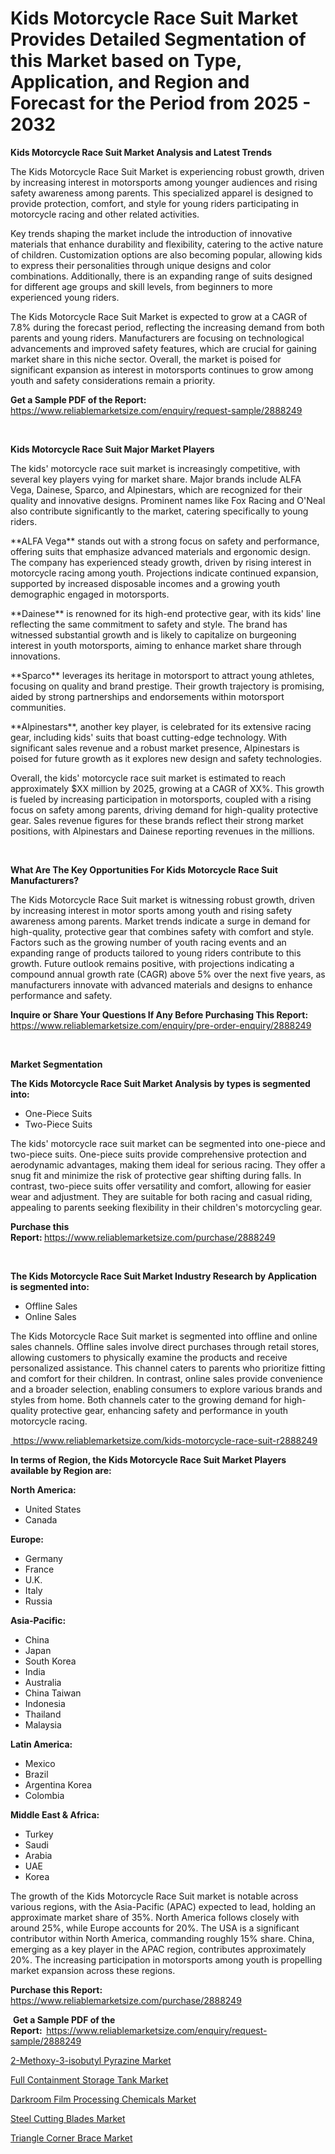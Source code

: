 <p><h1>Kids Motorcycle Race Suit Market Provides Detailed Segmentation of this Market based on Type, Application, and Region and Forecast for the Period from 2025 - 2032</h1></p><p><strong>Kids Motorcycle Race Suit Market Analysis and Latest Trends</strong></p>
<p><p>The Kids Motorcycle Race Suit Market is experiencing robust growth, driven by increasing interest in motorsports among younger audiences and rising safety awareness among parents. This specialized apparel is designed to provide protection, comfort, and style for young riders participating in motorcycle racing and other related activities. </p><p>Key trends shaping the market include the introduction of innovative materials that enhance durability and flexibility, catering to the active nature of children. Customization options are also becoming popular, allowing kids to express their personalities through unique designs and color combinations. Additionally, there is an expanding range of suits designed for different age groups and skill levels, from beginners to more experienced young riders.</p><p>The Kids Motorcycle Race Suit Market is expected to grow at a CAGR of 7.8% during the forecast period, reflecting the increasing demand from both parents and young riders. Manufacturers are focusing on technological advancements and improved safety features, which are crucial for gaining market share in this niche sector. Overall, the market is poised for significant expansion as interest in motorsports continues to grow among youth and safety considerations remain a priority.</p></p>
<p><strong>Get a Sample PDF of the Report:&nbsp;</strong> <a href="https://www.reliablemarketsize.com/enquiry/request-sample/2888249?utm_campaign=1131&utm_medium=2&utm_source=Github&utm_content=ia&utm_term=14032025&utm_id=kids-motorcycle-race-suit">https://www.reliablemarketsize.com/enquiry/request-sample/2888249</a></p>
<p>&nbsp;</p>
<p><strong>Kids Motorcycle Race Suit Major Market Players</strong></p>
<p><p>The kids' motorcycle race suit market is increasingly competitive, with several key players vying for market share. Major brands include ALFA Vega, Dainese, Sparco, and Alpinestars, which are recognized for their quality and innovative designs. Prominent names like Fox Racing and O'Neal also contribute significantly to the market, catering specifically to young riders.</p><p>**ALFA Vega** stands out with a strong focus on safety and performance, offering suits that emphasize advanced materials and ergonomic design. The company has experienced steady growth, driven by rising interest in motorcycle racing among youth. Projections indicate continued expansion, supported by increased disposable incomes and a growing youth demographic engaged in motorsports.</p><p>**Dainese** is renowned for its high-end protective gear, with its kids' line reflecting the same commitment to safety and style. The brand has witnessed substantial growth and is likely to capitalize on burgeoning interest in youth motorsports, aiming to enhance market share through innovations.</p><p>**Sparco** leverages its heritage in motorsport to attract young athletes, focusing on quality and brand prestige. Their growth trajectory is promising, aided by strong partnerships and endorsements within motorsport communities.</p><p>**Alpinestars**, another key player, is celebrated for its extensive racing gear, including kids' suits that boast cutting-edge technology. With significant sales revenue and a robust market presence, Alpinestars is poised for future growth as it explores new design and safety technologies.</p><p>Overall, the kids' motorcycle race suit market is estimated to reach approximately $XX million by 2025, growing at a CAGR of XX%. This growth is fueled by increasing participation in motorsports, coupled with a rising focus on safety among parents, driving demand for high-quality protective gear. Sales revenue figures for these brands reflect their strong market positions, with Alpinestars and Dainese reporting revenues in the millions.</p></p>
<p>&nbsp;</p>
<p><strong>What Are The Key Opportunities For Kids Motorcycle Race Suit Manufacturers?</strong></p>
<p><p>The Kids Motorcycle Race Suit market is witnessing robust growth, driven by increasing interest in motor sports among youth and rising safety awareness among parents. Market trends indicate a surge in demand for high-quality, protective gear that combines safety with comfort and style. Factors such as the growing number of youth racing events and an expanding range of products tailored to young riders contribute to this growth. Future outlook remains positive, with projections indicating a compound annual growth rate (CAGR) above 5% over the next five years, as manufacturers innovate with advanced materials and designs to enhance performance and safety.</p></p>
<p><strong>Inquire or Share Your Questions If Any Before Purchasing This Report:</strong> <a href="https://www.reliablemarketsize.com/enquiry/pre-order-enquiry/2888249?utm_campaign=1131&utm_medium=2&utm_source=Github&utm_content=ia&utm_term=14032025&utm_id=kids-motorcycle-race-suit">https://www.reliablemarketsize.com/enquiry/pre-order-enquiry/2888249</a></p>
<p>&nbsp;</p>
<p><strong>Market Segmentation</strong></p>
<p><strong>The Kids Motorcycle Race Suit Market Analysis by types is segmented into:</strong></p>
<p><ul><li>One-Piece Suits</li><li>Two-Piece Suits</li></ul></p>
<p><p>The kids' motorcycle race suit market can be segmented into one-piece and two-piece suits. One-piece suits provide comprehensive protection and aerodynamic advantages, making them ideal for serious racing. They offer a snug fit and minimize the risk of protective gear shifting during falls. In contrast, two-piece suits offer versatility and comfort, allowing for easier wear and adjustment. They are suitable for both racing and casual riding, appealing to parents seeking flexibility in their children's motorcycling gear.</p></p>
<p><strong>Purchase this Report:&nbsp;</strong><a href="https://www.reliablemarketsize.com/purchase/2888249?utm_campaign=1131&utm_medium=2&utm_source=Github&utm_content=ia&utm_term=14032025&utm_id=kids-motorcycle-race-suit">https://www.reliablemarketsize.com/purchase/2888249</a></p>
<p>&nbsp;</p>
<p><strong>The Kids Motorcycle Race Suit Market Industry Research by Application is segmented into:</strong></p>
<p><ul><li>Offline Sales</li><li>Online Sales</li></ul></p>
<p><p>The Kids Motorcycle Race Suit market is segmented into offline and online sales channels. Offline sales involve direct purchases through retail stores, allowing customers to physically examine the products and receive personalized assistance. This channel caters to parents who prioritize fitting and comfort for their children. In contrast, online sales provide convenience and a broader selection, enabling consumers to explore various brands and styles from home. Both channels cater to the growing demand for high-quality protective gear, enhancing safety and performance in youth motorcycle racing.</p></p>
<p><a href="https://www.reliablemarketsize.com/kids-motorcycle-race-suit-r2888249?utm_campaign=1131&utm_medium=2&utm_source=Github&utm_content=ia&utm_term=14032025&utm_id=kids-motorcycle-race-suit">&nbsp;https://www.reliablemarketsize.com/kids-motorcycle-race-suit-r2888249</a></p>
<p><strong>In terms of Region, the Kids Motorcycle Race Suit Market Players available by Region are:</strong></p>
<p>
    <p> <strong> North America: </strong>
        <ul>
            <li>United States</li>
            <li>Canada</li>
        </ul>
        </p> 
    <p> <strong> Europe: </strong>
        <ul>
            <li>Germany</li>
            <li>France</li>
            <li>U.K.</li>
            <li>Italy</li>
            <li>Russia</li>
        </ul>
        </p> 
    <p> <strong> Asia-Pacific: </strong>
        <ul>
            <li>China</li>
            <li>Japan</li>
            <li>South Korea</li>
            <li>India</li>
            <li>Australia</li>
            <li>China Taiwan</li>
            <li>Indonesia</li>
            <li>Thailand</li>
            <li>Malaysia</li>
        </ul>
        </p> 
    <p> <strong> Latin America: </strong>
        <ul>
            <li>Mexico</li>
            <li>Brazil</li>
            <li>Argentina Korea</li>
            <li>Colombia</li>
        </ul>
        </p> 
    <p> <strong> Middle East & Africa: </strong>
        <ul>
            <li>Turkey</li>
            <li>Saudi</li>
            <li>Arabia</li>
            <li>UAE</li>
            <li>Korea</li>
        </ul>
    </p>
    </p>
<p><p>The growth of the Kids Motorcycle Race Suit market is notable across various regions, with the Asia-Pacific (APAC) expected to lead, holding an approximate market share of 35%. North America follows closely with around 25%, while Europe accounts for 20%. The USA is a significant contributor within North America, commanding roughly 15% share. China, emerging as a key player in the APAC region, contributes approximately 20%. The increasing participation in motorsports among youth is propelling market expansion across these regions.</p></p>
<p><strong>Purchase this Report: </strong><a href="https://www.reliablemarketsize.com/purchase/2888249?utm_campaign=1131&utm_medium=2&utm_source=Github&utm_content=ia&utm_term=14032025&utm_id=kids-motorcycle-race-suit">https://www.reliablemarketsize.com/purchase/2888249</a></p>
<p>&nbsp;<strong>Get a Sample PDF of the Report:&nbsp;&nbsp;</strong><a href="https://www.reliablemarketsize.com/enquiry/request-sample/2888249?utm_campaign=1131&utm_medium=2&utm_source=Github&utm_content=ia&utm_term=14032025&utm_id=kids-motorcycle-race-suit">https://www.reliablemarketsize.com/enquiry/request-sample/2888249</a></p>
<p><strong></strong></p>
<p><p><a href="https://github.com/firdwsermald/Market-Research-Report-List-1/blob/main/2-methoxy-3-isobutyl-pyrazine-market.md?utm_campaign=1131&utm_medium=2&utm_source=Github&utm_content=ia&utm_term=14032025&utm_id=kids-motorcycle-race-suit">2-Methoxy-3-isobutyl Pyrazine Market</a></p><p><a href="https://github.com/sphaabrose/Market-Research-Report-List-1/blob/main/full-containment-storage-tank-market.md?utm_campaign=1131&utm_medium=2&utm_source=Github&utm_content=ia&utm_term=14032025&utm_id=kids-motorcycle-race-suit">Full Containment Storage Tank Market</a></p><p><a href="https://github.com/fontshatintj/Market-Research-Report-List-1/blob/main/darkroom-film-processing-chemicals-market.md?utm_campaign=1131&utm_medium=2&utm_source=Github&utm_content=ia&utm_term=14032025&utm_id=kids-motorcycle-race-suit">Darkroom Film Processing Chemicals Market</a></p><p><a href="https://github.com/etapaqanee/Market-Research-Report-List-1/blob/main/steel-cutting-blades-market.md?utm_campaign=1131&utm_medium=2&utm_source=Github&utm_content=ia&utm_term=14032025&utm_id=kids-motorcycle-race-suit">Steel Cutting Blades Market</a></p><p><a href="https://github.com/wilzeryammy/Market-Research-Report-List-1/blob/main/triangle-corner-brace-market.md?utm_campaign=1131&utm_medium=2&utm_source=Github&utm_content=ia&utm_term=14032025&utm_id=kids-motorcycle-race-suit">Triangle Corner Brace Market</a></p></p>